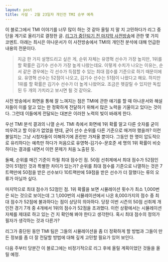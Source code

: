 ```yaml
---
layout: post
title: 사설 - 2월 23일자 개인전 TMI 승부 예측
---
```


이 블로그에서 TMI 이야기를 너무 많이 하는 것 같아 올릴 지 말 지 고민하다가 리그 중단을 계기로 올리기로 결정한 글. [리그가 중단되기 전 마지막 사전방송](https://www.youtube.com/watch?v=sXFj_RHRXcQ)에 관한 몇 가지 코멘트. 아래는 최시은 아나운서가 이 사전방송에서 TMI의 개인전 분석에 대해 언급한 내용의 전문이다.

> 지금 한 가지 설명드리고 싶은 게, 순위 자체는 유영혁 선수가 가장 높지만, 1위를 할 확률은 김기수 선수가 가장 높게 나왔는데요. 이렇게 수치가 나오는 이유는, 순서 같은 경우에는 각 선수가 득점할 수 있는 최대 점수를 기준으로 하기 때문이에요. 유영혁 선수는 52점이 나오고, 김기수 선수는 51점이 나왔다고 해요. 하지만 1위를 할 확률은 김기수 선수가 더 높게 나왔어요. 조금은 헷갈릴 수 있지만 독립된 두 개의 가치라고 보시면 될 것 같아요.

사전 방송에서 화면을 통해 잘 느껴지는 점은 TMI에 관한 얘기를 할 때 아나운서와 해설자들이 이를 알고 있는 한 정확하게 전달하기 위해서 많은 노력을 기울이고 있다는 것이다. 그런데 이들에게 전달되는 대본은 이러한 노력의 빛이 바래게 한다. 

우선 TMI 분석 결과의 나열 순서. TMI 측에서 화면에 1위 확률 말고 다른 숫자를 굳이 띄우려고 할 이유가 없었을 텐데, 굳이 선수 순위를 다른 기준으로 매겨야 했을까? 이런 불일치는 그냥 시청자들이 이해하기에 혼란만 가져올 뿐이다. 그동안 한 명이 압도적으로 유리하다는 예측만 하다가 처음으로 유영혁-김기수-문호준 세 명의 1위 확률이 비슷하다는 결과를 내면서 이런 문제가 처음 노출된 듯. 

둘째, 순위를 매긴 기준이 하필 최대 점수인 점. 50점 선취제에서 최대 점수가 52점인 것이 51점인 것과 특별한 차이가 있는가? 순위를 최대 점수를 기준으로 나열하는 것은 7트랙만에 50점을 받은 선수보다 10트랙만에 59점을 받은 선수가 더 잘했다는 류의 오류가 아닐까 싶다.

마지막으로 최대 점수가 52점인 점. 1위 확률을 보면 시뮬레이션 횟수가 최소 1,000번은 되는 것으로 보이는데 그 1,000번의 시뮬레이션에서 나온 8,000가지의 점수 중 최대 점수가 52점에 불과하다는 점이 상당히 의아하다. 당장 이번 시즌의 50점 선취제 개인전 경기 7개 중 4개에서 1위의 점수가 52점을 초과했다. 이런 상황에서는 시뮬레이션 자체를 제대로 하고 있는 건 지 확인해 봐야 한다고 생각한다. 혹시 최대 점수의 정의가 필자가 생각하는 것과 다른가?

리그가 중단된 동안 TMI 팀은 그들의 시뮬레이션을 좀 더 정확하게 할 방법과 그들이 만든 정보를 좀 더 잘 전달할 방법에 대해 깊게 고민할 필요가 있어 보인다. 

다음 주부터 당분간 이 블로그에는 비정기적으로 리그 후에 올릴 계획이었던 것들을 올릴 예정.

